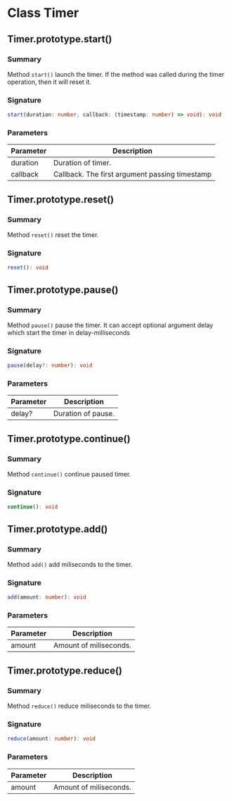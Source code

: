 # Class Timer

## Timer.prototype.start()
### Summary
Method <code>start()</code> launch the timer. If the method was called during the timer operation, then it will reset it.
### Signature
```typescript
start(duration: number, callback: (timestamp: number) => void): void
```
### Parameters
| Parameter     | Description   |
| ------------- | ------------- |
| duration      | Duration of timer. |
| callback      | Callback. The first argument passing timestamp |

## Timer.prototype.reset()
### Summary
Method <code>reset()</code> reset the timer.
### Signature
```typescript
reset(): void
```

## Timer.prototype.pause()
### Summary
Method <code>pause()</code> pause the timer. It can accept optional argument delay which start the timer in delay-milliseconds 
### Signature
```typescript
pause(delay?: number): void
```
### Parameters
| Parameter     | Description   |
| ------------- | ------------- |
| delay?        | Duration of pause. |

## Timer.prototype.continue()
### Summary
Method <code>continue()</code> continue paused timer.
### Signature
```typescript
continue(): void
```

## Timer.prototype.add()
### Summary
Method <code>add()</code> add miliseconds to the timer.
### Signature
```typescript
add(amount: number): void
```
### Parameters
| Parameter     | Description   |
| ------------- | ------------- |
| amount        | Amount of miliseconds. |

## Timer.prototype.reduce()
### Summary
Method <code>reduce()</code> reduce miliseconds to the timer.
### Signature
```typescript
reduce(amount: number): void
```
### Parameters
| Parameter     | Description   |
| ------------- | ------------- |
| amount        | Amount of miliseconds. |